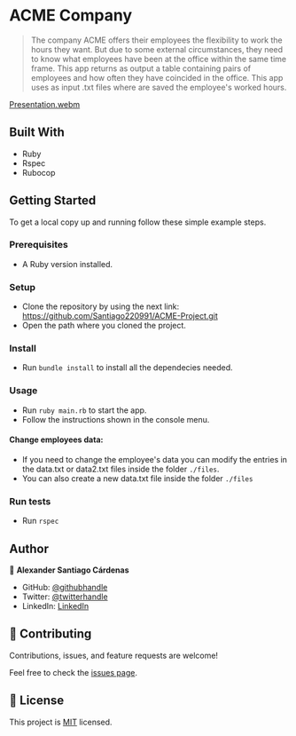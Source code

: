 # ACME Company

> The company ACME offers their employees the flexibility to work the hours they want. But due to some external circumstances, they need to know what employees have been at the office within the same time frame. This app returns as output a table containing pairs of employees and how often they have coincided in the office. This app uses as input .txt files where are saved the employee's worked hours.

[Presentation.webm](https://user-images.githubusercontent.com/98363075/196286780-b2c10e1f-cab4-47cb-aa9d-5238c476c350.webm)

## Built With

- Ruby
- Rspec
- Rubocop


## Getting Started

To get a local copy up and running follow these simple example steps.

### Prerequisites

- A Ruby version installed.

### Setup

- Clone the repository by using the next link: https://github.com/Santiago220991/ACME-Project.git
- Open the path where you cloned the project.

### Install

- Run `bundle install` to install all the dependecies needed.

### Usage

- Run `ruby main.rb` to start the app.
- Follow the instructions shown in the console menu.

#### Change employees data:
- If you need to change the employee's data you can modify the entries in the data.txt or data2.txt files inside the folder `./files`.
- You can also create a new data.txt file inside the folder `./files`

### Run tests

- Run `rspec` 


## Author

👤 **Alexander Santiago Cárdenas**

- GitHub: [@githubhandle](https://github.com/Santiago220991) 
- Twitter: [@twitterhandle](https://twitter.com/SanCardenas10)
- LinkedIn: [LinkedIn](https://www.linkedin.com/in/alexandersantiagocardenas/)


## 🤝 Contributing

Contributions, issues, and feature requests are welcome!

Feel free to check the [issues page](https://github.com/Santiago220991/ACME-Project/issues).


## 📝 License

This project is [MIT](./LICENSE) licensed.
